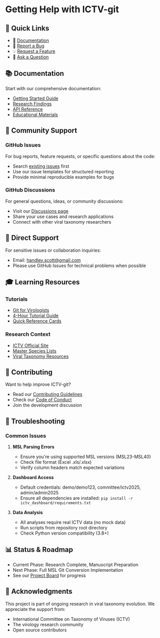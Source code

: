 # Getting Help with ICTV-git

## 🚀 Quick Links

- 📖 [Documentation](https://github.com/shandley/ICTV-git/tree/main/docs)
- 🐛 [Report a Bug](https://github.com/shandley/ICTV-git/issues/new?template=bug_report.md)
- 💡 [Request a Feature](https://github.com/shandley/ICTV-git/issues/new?template=feature_request.md)
- 💬 [Ask a Question](https://github.com/shandley/ICTV-git/issues/new?template=question.md)

## 📚 Documentation

Start with our comprehensive documentation:

- [Getting Started Guide](docs/getting-started.md)
- [Research Findings](research/comprehensive_summary/COMPREHENSIVE_RESEARCH_SUMMARY.md)
- [API Reference](docs/api_reference.md)
- [Educational Materials](educational_materials/README.md)

## 💬 Community Support

### GitHub Issues

For bug reports, feature requests, or specific questions about the code:
- Search [existing issues](https://github.com/shandley/ICTV-git/issues) first
- Use our issue templates for structured reporting
- Provide minimal reproducible examples for bugs

### GitHub Discussions

For general questions, ideas, or community discussions:
- Visit our [Discussions page](https://github.com/shandley/ICTV-git/discussions)
- Share your use cases and research applications
- Connect with other viral taxonomy researchers

## 📧 Direct Support

For sensitive issues or collaboration inquiries:
- Email: handley.scott@gmail.com
- Please use GitHub Issues for technical problems when possible

## 🎓 Learning Resources

### Tutorials
- [Git for Virologists](educational_materials/T2_GIT_FOR_VIROLOGISTS.md)
- [4-Hour Tutorial Guide](educational_materials/T3_TUTORIAL_GUIDE.md)
- [Quick Reference Cards](educational_materials/T8_QUICK_REFERENCE.md)

### Research Context
- [ICTV Official Site](https://ictv.global)
- [Master Species Lists](https://ictv.global/msl)
- [Viral Taxonomy Resources](https://talk.ictvonline.org/)

## 🤝 Contributing

Want to help improve ICTV-git?
- Read our [Contributing Guidelines](CONTRIBUTING.md)
- Check our [Code of Conduct](CODE_OF_CONDUCT.md)
- Join the development discussion

## 🔧 Troubleshooting

### Common Issues

1. **MSL Parsing Errors**
   - Ensure you're using supported MSL versions (MSL23-MSL40)
   - Check file format (Excel .xls/.xlsx)
   - Verify column headers match expected variations

2. **Dashboard Access**
   - Default credentials: demo/demo123, committee/ictv2025, admin/admin2025
   - Ensure all dependencies are installed: `pip install -r ictv_dashboard/requirements.txt`

3. **Data Analysis**
   - All analyses require real ICTV data (no mock data)
   - Run scripts from repository root directory
   - Check Python version compatibility (3.8+)

## 📊 Status & Roadmap

- Current Phase: Research Complete, Manuscript Preparation
- Next Phase: Full MSL Git Conversion Implementation
- See our [Project Board](https://github.com/shandley/ICTV-git/projects) for progress

## 🙏 Acknowledgments

This project is part of ongoing research in viral taxonomy evolution. We appreciate the support from:
- International Committee on Taxonomy of Viruses (ICTV)
- The virology research community
- Open source contributors